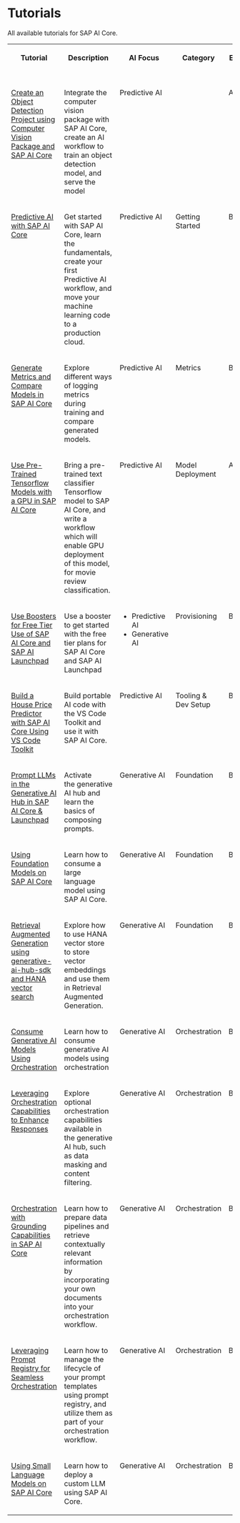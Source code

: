 <!-- loioa5c80a6eb24e42488eb409136b0c0f8c -->

# Tutorials

All available tutorials for SAP AI Core.


<table>
<tr>
<th valign="top">

Tutorial

</th>
<th valign="top">

Description

</th>
<th valign="top">

AI Focus

</th>
<th valign="top">

Category

</th>
<th valign="top">

Expertise Level

</th>
</tr>
<tr>
<td valign="top">

[Create an Object Detection Project using Computer Vision Package and SAP AI Core](https://developers.sap.com/group.cv-package-basic.html) 

</td>
<td valign="top">

Integrate the computer vision package with SAP AI Core, create an AI workflow to train an object detection model, and serve the model

</td>
<td valign="top">

Predictive AI

</td>
<td valign="top">



</td>
<td valign="top">

Advanced

</td>
</tr>
<tr>
<td valign="top">

[Predictive AI with SAP AI Core](https://developers.sap.com/group.ai-core-get-started-basics.html) 

</td>
<td valign="top">

Get started with SAP AI Core, learn the fundamentals, create your first Predictive AI workflow, and move your machine learning code to a production cloud.

</td>
<td valign="top">

Predictive AI

</td>
<td valign="top">

Getting Started

</td>
<td valign="top">

Beginner

</td>
</tr>
<tr>
<td valign="top">

[Generate Metrics and Compare Models in SAP AI Core](https://developers.sap.com/tutorials/ai-core-metrics.html) 

</td>
<td valign="top">

Explore different ways of logging metrics during training and compare generated models.

</td>
<td valign="top">

Predictive AI

</td>
<td valign="top">

Metrics

</td>
<td valign="top">

Beginner

</td>
</tr>
<tr>
<td valign="top">

[Use Pre-Trained Tensorflow Models with a GPU in SAP AI Core](https://developers.sap.com/tutorials/ai-core-tensorflow-byod.html) 

</td>
<td valign="top">

Bring a pre-trained text classifier Tensorflow model to SAP AI Core, and write a workflow which will enable GPU deployment of this model, for movie review classification.

</td>
<td valign="top">

Predictive AI

</td>
<td valign="top">

Model Deployment

</td>
<td valign="top">

Advanced

</td>
</tr>
<tr>
<td valign="top">

[Use Boosters for Free Tier Use of SAP AI Core and SAP AI Launchpad](https://developers.sap.com/tutorials/ai-core-launchpad-provisioning.html) 

</td>
<td valign="top">

Use a booster to get started with the free tier plans for SAP AI Core and SAP AI Launchpad 

</td>
<td valign="top">

-   Predictive AI
-   Generative AI



</td>
<td valign="top">

Provisioning

</td>
<td valign="top">

Beginner

</td>
</tr>
<tr>
<td valign="top">

[Build a House Price Predictor with SAP AI Core Using VS Code Toolkit](https://developers.sap.com/tutorials/ai-core-vs-code-toolkit.html) 

</td>
<td valign="top">

Build portable AI code with the VS Code Toolkit and use it with SAP AI Core.

</td>
<td valign="top">

Predictive AI

</td>
<td valign="top">

Tooling & Dev Setup

</td>
<td valign="top">

Beginner

</td>
</tr>
<tr>
<td valign="top">

[Prompt LLMs in the Generative AI Hub in SAP AI Core & Launchpad](https://developers.sap.com/tutorials/ai-core-generative-ai.html) 

</td>
<td valign="top">

Activate the generative AI hub and learn the basics of composing prompts.

</td>
<td valign="top">

Generative AI

</td>
<td valign="top">

Foundation

</td>
<td valign="top">

Beginner

</td>
</tr>
<tr>
<td valign="top">

[Using Foundation Models on SAP AI Core](https://developers.sap.com/tutorials/ai-core-consumption-llm.html) 

</td>
<td valign="top">

Learn how to consume a large language model using SAP AI Core.

</td>
<td valign="top">

Generative AI

</td>
<td valign="top">

Foundation

</td>
<td valign="top">

Beginner

</td>
</tr>
<tr>
<td valign="top">

[Retrieval Augmented Generation using generative-ai-hub-sdk and HANA vector search](https://developers.sap.com/tutorials/ai-core-genai-hana-vector.html) 

</td>
<td valign="top">

Explore how to use HANA vector store to store vector embeddings and use them in Retrieval Augmented Generation.

</td>
<td valign="top">

Generative AI

</td>
<td valign="top">

Foundation

</td>
<td valign="top">

Beginner

</td>
</tr>
<tr>
<td valign="top">

[Consume Generative AI Models Using Orchestration](https://developers.sap.com/tutorials/ai-core-orchestration-consumption.html) 

</td>
<td valign="top">

Learn how to consume generative AI models using orchestration

</td>
<td valign="top">

Generative AI

</td>
<td valign="top">

Orchestration

</td>
<td valign="top">

Beginner

</td>
</tr>
<tr>
<td valign="top">

[Leveraging Orchestration Capabilities to Enhance Responses](https://developers.sap.com/tutorials/ai-core-orchestration-consumption-opt.html) 

</td>
<td valign="top">

Explore optional orchestration capabilities available in the generative AI hub, such as data masking and content filtering.

</td>
<td valign="top">

Generative AI

</td>
<td valign="top">

Orchestration

</td>
<td valign="top">

Beginner

</td>
</tr>
<tr>
<td valign="top">

[Orchestration with Grounding Capabilities in SAP AI Core](https://developers.sap.com/tutorials/ai-core-orchestration-grounding.html) 

</td>
<td valign="top">

Learn how to prepare data pipelines and retrieve contextually relevant information by incorporating your own documents into your orchestration workflow.

</td>
<td valign="top">

Generative AI

</td>
<td valign="top">

Orchestration

</td>
<td valign="top">

Beginner

</td>
</tr>
<tr>
<td valign="top">

[Leveraging Prompt Registry for Seamless Orchestration](https://developers.sap.com/tutorials/ai-core-genaibub-prompt-registry.html) 

</td>
<td valign="top">

Learn how to manage the lifecycle of your prompt templates using prompt registry, and utilize them as part of your orchestration workflow.

</td>
<td valign="top">

Generative AI

</td>
<td valign="top">

Orchestration

</td>
<td valign="top">

Beginner

</td>
</tr>
<tr>
<td valign="top">

[Using Small Language Models on SAP AI Core](https://developers.sap.com/tutorials/ai-core-custom-slm.html) 

</td>
<td valign="top">

Learn how to deploy a custom LLM using SAP AI Core.

</td>
<td valign="top">

Generative AI

</td>
<td valign="top">

Orchestration

</td>
<td valign="top">

Beginner

</td>
</tr>
</table>

